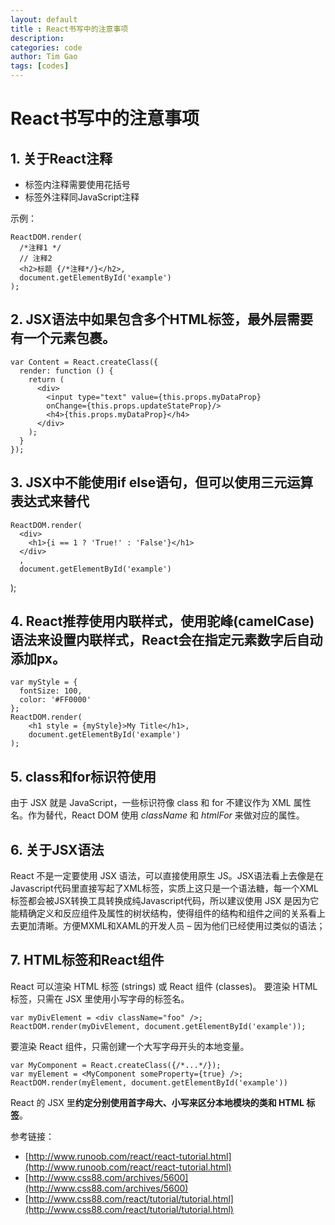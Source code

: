 ```yaml
---
layout: default
title : React书写中的注意事项
description: 
categories: code
author: Tim Gao
tags: [codes]
---
```

# React书写中的注意事项

## 1. 关于React注释

* 标签内注释需要使用花括号
* 标签外注释同JavaScript注释

示例：

    ReactDOM.render(
      /*注释1 */
      // 注释2
      <h2>标题 {/*注释*/}</h2>,
      document.getElementById('example')
    );

## 2. JSX语法中如果包含多个HTML标签，最外层需要有一个元素包裹。

    var Content = React.createClass({
      render: function () {
        return (
          <div>
            <input type="text" value={this.props.myDataProp}
            onChange={this.props.updateStateProp}/>
            <h4>{this.props.myDataProp}</h4>
          </div>
        );
      }
    });

## 3. JSX中不能使用if else语句，但可以使用三元运算表达式来替代

    ReactDOM.render(
      <div>
        <h1>{i == 1 ? 'True!' : 'False'}</h1>
      </div>
      ,
      document.getElementById('example')
  );

## 4. React推荐使用内联样式，使用驼峰(camelCase)语法来设置内联样式，React会在指定元素数字后自动添加px。

    var myStyle = {
      fontSize: 100,
      color: '#FF0000'
    };
    ReactDOM.render(
        <h1 style = {myStyle}>My Title</h1>,
        document.getElementById('example')
    );

## 5. class和for标识符使用

由于 JSX 就是 JavaScript，一些标识符像 class 和 for 不建议作为 XML 属性名。作为替代，React DOM 使用 _className_ 和 _htmlFor_ 来做对应的属性。

## 6. 关于JSX语法

React 不是一定要使用 JSX 语法，可以直接使用原生 JS。JSX语法看上去像是在Javascript代码里直接写起了XML标签，实质上这只是一个语法糖，每一个XML标签都会被JSX转换工具转换成纯Javascript代码，所以建议使用 JSX 是因为它能精确定义和反应组件及属性的树状结构，使得组件的结构和组件之间的关系看上去更加清晰。方便MXML和XAML的开发人员 – 因为他们已经使用过类似的语法；

## 7. HTML标签和React组件
React 可以渲染 HTML 标签 (strings) 或 React 组件 (classes)。
要渲染 HTML 标签，只需在 JSX 里使用小写字母的标签名。

    var myDivElement = <div className="foo" />;
    ReactDOM.render(myDivElement, document.getElementById('example'));

要渲染 React 组件，只需创建一个大写字母开头的本地变量。

    var MyComponent = React.createClass({/*...*/});
    var myElement = <MyComponent someProperty={true} />;
    ReactDOM.render(myElement, document.getElementById('example'))

React 的 JSX 里**约定分别使用首字母大、小写来区分本地模块的类和 HTML 标签**。

参考链接：

 * [http://www.runoob.com/react/react-tutorial.html](http://www.runoob.com/react/react-tutorial.html)
 * [http://www.css88.com/archives/5600](http://www.css88.com/archives/5600)
 * [http://www.css88.com/react/tutorial/tutorial.html](http://www.css88.com/react/tutorial/tutorial.html)
